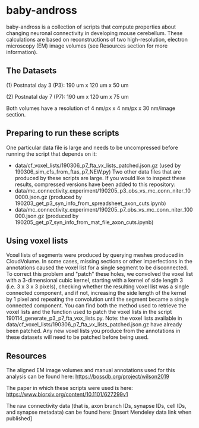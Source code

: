 # baby-andross

baby-andross is a collection of scripts that compute properties about changing neuronal connectivity in developing mouse cerebellum. These calculations are based on reconstructions of two high-resolution, electron microscopy (EM) image volumes (see Resources section for more information).

## The Datasets
(1) Postnatal day 3 (P3): 190 um x 120 um x 50 um

(2) Postnatal day 7 (P7): 190 um x 120 um x 75 um

Both volumes have a resolution of 4 nm/px x 4 nm/px x 30 nm/image section.

## Preparing to run these scripts
One particular data file is large and needs to be uncompressed before running the script that depends on it:
- data/cf_voxel_lists/190306_p7_fta_vx_lists_patched.json.gz (used by 190306_sim_cfs_from_ftas_p7_NEW.py)
Two other data files that are produced by these scripts are large. If you would like to inspect these results, compressed versions have been added to this repository:
- data/mc_connectivity_experiment/190205_p3_obs_vs_mc_conn_niter_100000.json.gz (produced by 190203_get_p3_syn_info_from_spreadsheet_axon_cuts.ipynb)
- data/mc_connectivity_experiment/190205_p7_obs_vs_mc_conn_niter_100000.json.gz (produced by 190205_get_p7_syn_info_from_mat_file_axon_cuts.ipynb)

## Using voxel lists
Voxel lists of segments were produced by querying meshes produced in CloudVolume. In some cases, missing sections or other imperfections in the annotations caused the voxel list for a single segment to be disconnected. To correct this problem and "patch" these holes, we convolved the voxel list with a 3-dimensional cubic kernel, starting with a kernel of side length 3 (i.e. 3 x 3 x 3 pixels), checking whether the resulting voxel list was a single connected component, and if not, increasing the side length of the kernel by 1 pixel and repeating the convolution until the segment became a single connected component. You can find both the method used to retrieve the voxel lists and the function used to patch the voxel lists in the script 190114_generate_p3_p7_fta_vox_lists.py. Note: the voxel lists available in data/cf_voxel_lists/190306_p7_fta_vx_lists_patched.json.gz have already been patched. Any new voxel lists you produce from the annotations in these datasets will need to be patched before being used.

## Resources
The aligned EM image volumes and manual annotations used for this analysis can be found here:
https://bossdb.org/project/wilson2019

The paper in which these scripts were used is here:
https://www.biorxiv.org/content/10.1101/627299v1

The raw connectivity data (that is, axon branch IDs, synapse IDs, cell IDs, and synapse metadata) can be found here:
[insert Mendeley data link when published]

